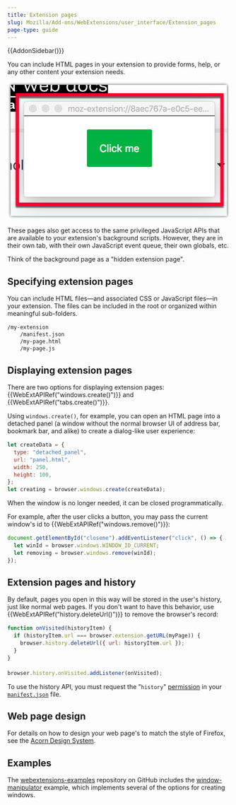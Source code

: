 ```yaml
---
title: Extension pages
slug: Mozilla/Add-ons/WebExtensions/user_interface/Extension_pages
page-type: guide
---
```


{{AddonSidebar()}}

You can include HTML pages in your extension to provide forms, help, or any other content your extension needs.

![Example of a simple bundled page displayed as a detached panel.](bundled_page_as_panel_small.png)

These pages also get access to the same privileged JavaScript APIs that are available to your extension's background scripts. However, they are in their own tab, with their own JavaScript event queue, their own globals, etc.

Think of the background page as a "hidden extension page".

## Specifying extension pages

You can include HTML files—and associated CSS or JavaScript files—in your extension. The files can be included in the root or organized within meaningful sub-folders.

```
/my-extension
    /manifest.json
    /my-page.html
    /my-page.js
```

## Displaying extension pages

There are two options for displaying extension pages: {{WebExtAPIRef("windows.create()")}} and {{WebExtAPIRef("tabs.create()")}}.

Using `windows.create()`, for example, you can open an HTML page into a detached panel (a window without the normal browser UI of address bar, bookmark bar, and alike) to create a dialog-like user experience:

```js
let createData = {
  type: "detached_panel",
  url: "panel.html",
  width: 250,
  height: 100,
};
let creating = browser.windows.create(createData);
```

When the window is no longer needed, it can be closed programmatically.

For example, after the user clicks a button, you may pass the current window's id to {{WebExtAPIRef("windows.remove()")}}:

```js
document.getElementById("closeme").addEventListener("click", () => {
  let winId = browser.windows.WINDOW_ID_CURRENT;
  let removing = browser.windows.remove(winId);
});
```

## Extension pages and history

By default, pages you open in this way will be stored in the user's history, just like normal web pages. If you don't want to have this behavior, use {{WebExtAPIRef("history.deleteUrl()")}} to remove the browser's record:

```js
function onVisited(historyItem) {
  if (historyItem.url === browser.extension.getURL(myPage)) {
    browser.history.deleteUrl({ url: historyItem.url });
  }
}

browser.history.onVisited.addListener(onVisited);
```

To use the history API, you must request the "`history`" [permission](/en-US/docs/Mozilla/Add-ons/WebExtensions/manifest.json/permissions) in your [`manifest.json`](/en-US/docs/Mozilla/Add-ons/WebExtensions/manifest.json) file.

## Web page design

For details on how to design your web page's to match the style of Firefox, see the [Acorn Design System](https://acorn.firefox.com/latest/acorn.html).

## Examples

The [webextensions-examples](https://github.com/mdn/webextensions-examples) repository on GitHub includes the [window-manipulator](https://github.com/mdn/webextensions-examples/tree/master/window-manipulator) example, which implements several of the options for creating windows.
